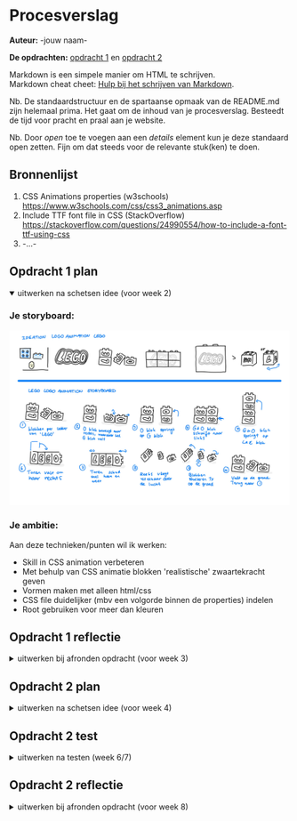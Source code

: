 # Procesverslag
**Auteur:** -jouw naam-

**De opdrachten:** [opdracht 1](opdracht1/index.html) en [opdracht 2](opdracht2/index.html)


Markdown is een simpele manier om HTML te schrijven.  
Markdown cheat cheet: [Hulp bij het schrijven van Markdown](https://github.com/adam-p/markdown-here/wiki/Markdown-Cheatsheet).

Nb. De standaardstructuur en de spartaanse opmaak van de README.md zijn helemaal prima. Het gaat om de inhoud van je procesverslag. Besteedt de tijd voor pracht en praal aan je website.

Nb. Door *open* toe te voegen aan een *details* element kun je deze standaard open zetten. Fijn om dat steeds voor de relevante stuk(ken) te doen.



## Bronnenlijst
  1. CSS Animations properties (w3schools) https://www.w3schools.com/css/css3_animations.asp
  2. Include TTF font file in CSS (StackOverflow) https://stackoverflow.com/questions/24990554/how-to-include-a-font-ttf-using-css
  3. -...-



## Opdracht 1 plan

<details open>
  <summary>uitwerken na schetsen idee (voor week 2)</summary>


  ### Je storyboard:
  <img src="readme-images/Storyboard-ffd.jpg" width="600px" alt="storyboard voor opdracht 1">


  ### Je ambitie: 
  Aan deze technieken/punten wil ik werken:
  - Skill in CSS animation verbeteren
  - Met behulp van CSS animatie blokken 'realistische' zwaartekracht geven
  - Vormen maken met alleen html/css
  - CSS file duidelijker (mbv een volgorde binnen de properties) indelen
  - Root gebruiken voor meer dan kleuren
 
</details>



## Opdracht 1 reflectie

<details>
  <summary>uitwerken bij afronden opdracht (voor week 3)</summary>


  ### Je uitkomst - karakteristiek screenshot(s):
  <img src="readme-images/dummy-plaatje.svg" width="375px" alt="uitomst opdracht 1">


  ### Dit ging goed/Heb ik geleerd: 
  Korte omschrijving met plaatje(s)

  <img src="readme-images/dummy-plaatje.svg" width="375px" alt="top">


  ### Dit was lastig/Is niet gelukt:
  Korte omschrijving met plaatje(s)

  <img src="readme-images/dummy-plaatje.svg" width="375px" alt="bummer">
</details>



## Opdracht 2 plan

<details>
  <summary>uitwerken na schetsen idee (voor week 4)</summary>


  ### Je ontwerp:
  <img src="readme-images/dummy-plaatje.svg" width="375px" alt="ontwerp opdracht 2">


  ### Je ambitie: 
  Aan deze technieken/punten wil ik werken:
  - punt 1
  - punt 2
  - nog een punt
  - ...
</details>



## Opdracht 2 test

<details>
  <summary>uitwerken na testen (week 6/7)</summary>

  Neem minimaal 5 bevindingen op:



  ### Bevinding 1:
  Omschrijving van wat er nog niet orde was (tekst en afbeeding(en)).

  #### oplossing:
  Beschrijving hoe je het hebt hebt opgelost of als het niet gelukt is hoe je het zou oplossen (tekst en afbeeding(en)).



  ### Bevinding 2:
  Omschrijving van wat er nog niet orde was (tekst en afbeeding(en)).

  #### oplossing:
  Beschrijving hoe je het hebt hebt opgelost of als het niet gelukt is hoe je het zou oplossen (tekst en afbeeding(en)).



  ### Bevinding 3:
  ...
</details>



## Opdracht 2 reflectie

<details>
  <summary>uitwerken bij afronden opdracht (voor week 8)</summary>

  ### Je uitkomst - karakteristiek screenshot(s):
  <img src="readme-images/dummy-plaatje.svg" width="375px" alt="uitkomst opdracht 2">


  ### Dit ging goed/Heb ik geleerd: 
  Korte omschrijving met plaatje(s)

  <img src="readme-images/dummy-plaatje.svg" width="375px" alt="top">


  ### Dit was lastig/Is niet gelukt:
  Korte omschrijving met plaatje(s)

  <img src="readme-images/dummy-plaatje.svg" width="375px" alt="bummer">
</details>

